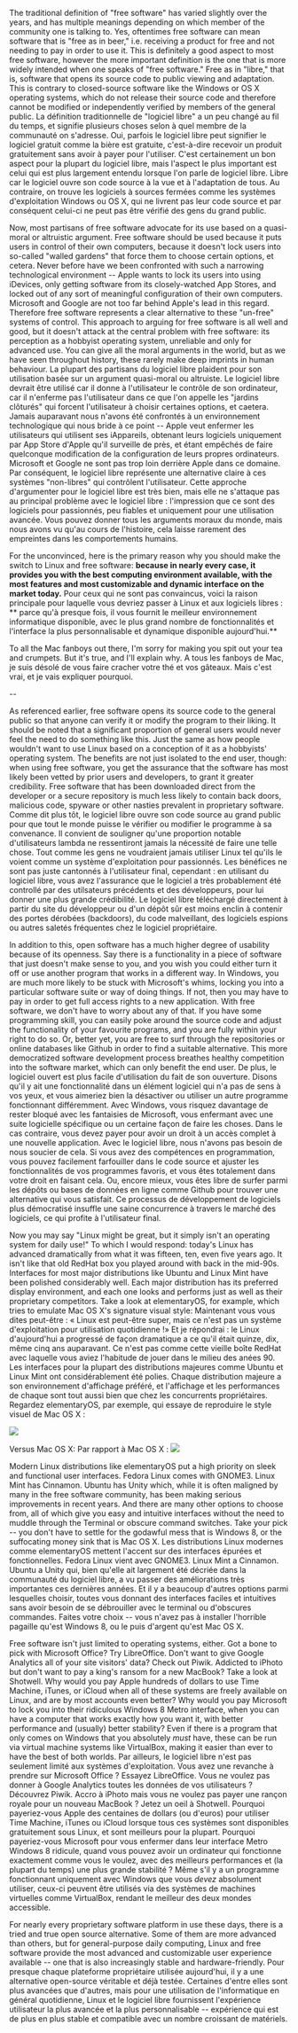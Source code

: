 The traditional definition of "free software" has varied slightly over the years, and has multiple meanings depending on which member of the community one is talking to. Yes, oftentimes free software can mean software that is "free as in beer," i.e. receiving a product for free and not needing to pay in order to use it. This is definitely a good aspect to most free software, however the more important definition is the one that is more widely intended when one speaks of "free software." Free as in "libre," that is, software that opens its source code to public viewing and adaptation. This is contrary to closed-source software like the Windows or OS X operating systems, which do not release their source code and therefore cannot be modified or independently verified by members of the general public.
La définition traditionnelle de "logiciel libre" a un peu changé au fil du temps, et signifie plusieurs choses selon à quel membre de la communauté on s'adresse. Oui, parfois le logiciel libre peut signifier le logiciel gratuit comme la bière est gratuite, c'est-à-dire recevoir un produit gratuitement sans avoir à payer pour l'utiliser. C'est certainement un bon aspect pour la plupart du logiciel libre, mais l'aspect le plus important est celui qui est plus largement entendu lorsque l'on parle de logiciel libre. Libre car le logiciel ouvre son code source à la vue et à l'adaptation de tous. Au contraire, on trouve les logiciels à sources fermées comme les systèmes d'exploitation Windows ou OS X, qui ne livrent pas leur code source et par conséquent celui-ci ne peut pas être vérifié des gens du grand public.

Now, most partisans of free software advocate for its use based on a quasi-moral or altruistic argument. Free software should be used because it puts users in control of their own computers, because it doesn't lock users into so-called "walled gardens" that force them to choose certain options, et cetera. Never before have we been confronted with such a narrowing technological environment -- Apple wants to lock its users into using iDevices, only getting software from its closely-watched App Stores, and locked out of any sort of meaningful configuration of their own computers. Microsoft and Google are not too far behind Apple's lead in this regard. Therefore free software represents a clear alternative to these "un-free" systems of control. This approach to arguing for free software is all well and good, but it doesn't attack at the central problem with free software: its perception as a hobbyist operating system, unreliable and only for advanced use. You can give all the moral arguments in the world, but as we have seen throughout history, these rarely make deep imprints in human behaviour.
La plupart des partisans du logiciel libre plaident pour son utilisation basée sur un argument quasi-moral ou altruiste. Le logiciel libre devrait être utilisé car il donne à l'utilisateur le contrôle de son ordinateur, car il n'enferme pas l'utilisateur dans ce que l'on appelle les "jardins clôturés" qui forcent l'utilisateur à choisir certaines options, et caetera. Jamais auparavant nous n'avons été confrontés à un environnement technologique qui nous bride à ce point -- Apple veut enfermer les utilisateurs qui utilisent ses iAppareils, obtenant leurs logiciels uniquement par App Store d'Apple qu'il surveille de près, et étant empêchés de faire quelconque modification de la configuration de leurs propres ordinateurs. Microsoft et Google ne sont pas trop loin derrière Apple dans ce domaine. Par conséquent, le logiciel libre représente une alternative claire à ces systèmes "non-libres" qui contrôlent l'utilisateur. Cette approche d'argumenter pour le logiciel libre est très bien, mais elle ne s'attaque pas au principal problème avec le logiciel libre : l'impression que ce sont des logiciels pour passionnés, peu fiables et uniquement pour une utilisation avancée. Vous pouvez donner tous les arguments moraux du monde, mais nous avons vu qu'au cours de l'histoire, cela laisse rarement des empreintes dans les comportements humains.

For the unconvinced, here is the primary reason why you should make the switch to Linux and free software: **because in nearly every case, it provides you with the best computing environment available, with the most features and most customizable and dynamic interface on the market today.**
Pour ceux qui ne sont pas convaincus, voici la raison principale pour laquelle vous devriez passer à Linux et aux logiciels libres : ** parce qu'à presque fois, il vous fournit le meilleur environnement informatique disponible, avec le plus grand nombre de fonctionnalités et l'interface la plus personnalisable et dynamique disponible aujourd'hui.**

To all the Mac fanboys out there, I'm sorry for making you spit out your tea and crumpets. But it's true, and I'll explain why.
A tous les fanboys de Mac, je suis désolé de vous faire cracher votre thé et vos gâteaux. Mais c'est vrai, et je vais expliquer pourquoi.

--

As referenced earlier, free software opens its source code to the general public so that anyone can verify it or modify the program to their liking. It should be noted that a significant proportion of general users would never feel the need to do something like this. Just the same as how people wouldn't want to use Linux based on a conception of it as a hobbyists' operating system. The benefits are not just isolated to the end user, though: when using free software, you get the assurance that the software has most likely been vetted by prior users and developers, to grant it greater credibility. Free software that has been downloaded direct from the developer or a secure repository is much less likely to contain back doors, malicious code, spyware or other nasties prevalent in proprietary software.
Comme dit plus tôt, le logiciel libre ouvre son code source au grand public pour que tout le monde puisse le vérifier ou modifier le programme à sa convenance. Il convient de souligner qu'une proportion notable d'utilisateurs lambda ne ressentiront jamais la nécessité de faire une telle chose. Tout comme les gens ne voudraient jamais utiliser Linux tel qu'ils le voient comme un système d'exploitation pour passionnés. Les bénéfices ne sont pas juste cantonnés à l'utilisateur final, cependant : en utilisant du logiciel libre, vous avez l'assurance que le logiciel a très probablement été controllé par des utilsateurs précédents et des développeurs, pour lui donner une plus grande crédibilité. Le logiciel libre téléchargé directement à partir du site du développeur ou d'un dépôt sûr est moins enclin à contenir des portes dérobées (backdoors), du code malveillant, des logiciels espions ou autres saletés fréquentes chez le logiciel propriétaire.

In addition to this, open software has a much higher degree of usability because of its openness. Say there is a functionality in a piece of software that just doesn't make sense to you, and you wish you could either turn it off or use another program that works in a different way. In Windows, you are much more likely to be stuck with Microsoft's whims, locking you into a particular software suite or way of doing things. If not, then you may have to pay in order to get full access rights to a new application. With free software, we don't have to worry about any of that. If you have some programming skill, you can easily poke around the source code and adjust the functionality of your favourite programs, and you are fully within your right to do so. Or, better yet, you are free to surf through the repositories or online databases like Github in order to find a suitable alternative. This more democratized software development process breathes healthy competition into the software market, which can only benefit the end user.
De plus, le logiciel ouvert est plus facile d'utilisation du fait de son ouverture. Disons qu'il y ait une fonctionnalité dans un élément logiciel qui n'a pas de sens à vos yeux, et vous aimeriez bien la désactiver ou utiliser un autre programme fonctionnant différemment. Avec Windows, vous risquez davantage de rester bloqué avec les fantaisies de Microsoft, vous enfermant avec une suite logicielle spécifique ou un certaine façon de faire les choses. Dans le cas contraire, vous devez payer pour avoir un droit à un accès complet à une nouvelle application. Avec le logiciel libre, nous n'avons pas besoin de nous soucier de cela. Si vous avez des compétences en programmation, vous pouvez facilement farfouiller dans le code source et ajuster les fonctionnalités de vos programmes favoris, et vous êtes totalement dans votre droit en faisant cela. Ou, encore mieux, vous êtes libre de surfer parmi les dépôts ou bases de données en ligne comme Github pour trouver une alternative qui vous satisfait. Ce processus de développement de logiciels plus démocratisé insuffle une saine concurrence à travers le marché des logiciels, ce qui profite à l'utilisateur final.

Now you may say "Linux might be great, but it simply isn't an operating system for daily use!" To which I would respond: today's Linux has advanced dramatically from what it was fifteen, ten, even five years ago. It isn't like that old RedHat box you played around with back in the mid-90s. Interfaces for most major distributions like Ubuntu and Linux Mint have been polished considerably well. Each major distribution has its preferred display environment, and each one looks and performs just as well as their proprietary competitors. Take a look at elementaryOS, for example, which tries to emulate Mac OS X's signature visual style:
Maintenant vous vous dites peut-être : « Linux est peut-être super, mais ce n'est pas un système d'exploitation pour utilisation quotidienne !» Et je répondrai : le Linux d'aujourd'hui a progressé de façon dramatique a ce qu'il était quinze, dix, même cinq ans auparavant. Ce n'est pas comme cette vieille boîte RedHat avec laquelle vous aviez l'habitude de jouer dans le milieu des anées 90. Les interfaces pour la plupart des distributions majeures comme Ubuntu et Linux Mint ont considérablement été polies. Chaque distribution majeure a son environnement d'affichage préféré, et l'affichage et les performances de chaque sont tout aussi bien que chez les concurrents propriétaires. Regardez elementaryOS, par exemple, qui essaye de reproduire le style visuel de Mac OS X :

![][1]

Versus Mac OS X:
Par rapport à Mac OS X :
![][2]

Modern Linux distributions like elementaryOS put a high priority on sleek and functional user interfaces. Fedora Linux comes with GNOME3. Linux Mint has Cinnamon. Ubuntu has Unity which, while it is often maligned by many in the free software community, has been making serious improvements in recent years. And there are many other options to choose from, all of which give you easy and intuitive interfaces without the need to muddle through the Terminal or obscure command switches. Take your pick -- you don't have to settle for the godawful mess that is Windows 8, or the suffocating money sink that is Mac OS X.
Les distributions Linux modernes comme elementaryOS mettent l'accent sur des interfaces épurées et fonctionnelles. Fedora Linux vient avec GNOME3. Linux Mint a Cinnamon. Ubuntu a Unity qui, bien qu'elle ait largement été décriée dans la communauté du logiciel libre, a vu passer des améliorations très importantes ces dernières années. Et il y a beaucoup d'autres options parmi lesquelles choisir, toutes vous donnant des interfaces faciles et intuitives sans avoir besoin de se débrouiller avec le terminal ou d'obscures commandes. Faites votre choix -- vous n'avez pas à installer l'horrible pagaille qu'est Windows 8, ou le puis d'argent qu'est Mac OS X.

Free software isn't just limited to operating systems, either. Got a bone to pick with Microsoft Office? Try LibreOffice. Don't want to give Google Analytics all of your site visitors' data? Check out Piwik. Addicted to iPhoto but don't want to pay a king's ransom for a new MacBook? Take a look at Shotwell. Why would you pay Apple hundreds of dollars to use Time Machine, iTunes, or iCloud when all of these systems are freely available on Linux, and are by most accounts even better? Why would you pay Microsoft to lock you into their ridiculous Windows 8 Metro interface, when you can have a computer that works exactly how you want it, with better performance and (usually) better stability? Even if there is a program that only comes on Windows that you absolutely <em>must</em> have, these can be run via virtual machine systems like VirtualBox, making it easier than ever to have the best of both worlds.
Par ailleurs, le logiciel libre n'est pas seulement limité aux systèmes d'exploitation. Vous avez une revanche à prendre sur Microsoft Office ? Essayez LibreOffice. Vous ne voulez pas donner à Google Analytics toutes les données de vos utilisateurs ? Découvrez Piwik. Accro à iPhoto mais vous ne voulez pas payer une rançon royale pour un nouveau MacBook ? Jetez un oeil à Shotwell. Pourquoi payeriez-vous Apple des centaines de dollars (ou d'euros) pour utiliser Time Machine, iTunes ou iCloud lorsque tous ces systèmes sont disponibles gratuitement sous Linux, et sont meilleurs pour la plupart. Pourquoi payeriez-vous Microsoft pour vous enfermer dans leur interface Metro Windows 8 ridicule, quand vous pouvez avoir un ordinateur qui fonctionne exactement comme vous le voulez, avec des meilleurs performances et (la plupart du temps) une plus grande stabilité ? Même s'il y a un programme fonctionnant uniquement avec Windows que vous <em>devez</em> absolument utiliser, ceux-ci peuvent être utilisés via des systèmes de machines virtuelles comme VirtualBox, rendant le meilleur des deux mondes accessible.

For nearly every proprietary software platform in use these days, there is a tried and true open source alternative. Some of them are more advanced than others, but for general-purpose daily computing, Linux and free software provide the most advanced and customizable user experience available -- one that is also increasingly stable and hardware-friendly.
Pour presque chaque plateforme propriétaire utilisée aujourd'hui, il y a une alternative open-source véritable et déjà testée. Certaines d'entre elles sont plus avancées que d'autres, mais pour une utilisation de l'informatique en général quotidienne, Linux et le logiciel libre fournissent l'expérience utilisateur la plus avancée et la plus personnalisable -- expérience qui est de plus en plus stable et compatible avec un nombre croissant de matériels.


 [1]: ../img/1-1-1.jpg
 [2]: ../img/1-1-2.jpg
